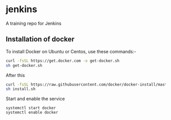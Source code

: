 # jenkins
A training repo for Jenkins

## Installation of docker 
To install Docker on Ubuntu or Centos, use these commands:-

```sh
curl -fsSL https://get.docker.com -o get-docker.sh
sh get-docker.sh
```

After this 

```sh
curl -fsSL https://raw.githubusercontent.com/docker/docker-install/master/install.sh -o install.sh
sh install.sh
```

Start and enable the service

```
systemctl start docker
systemctl enable docker
```
